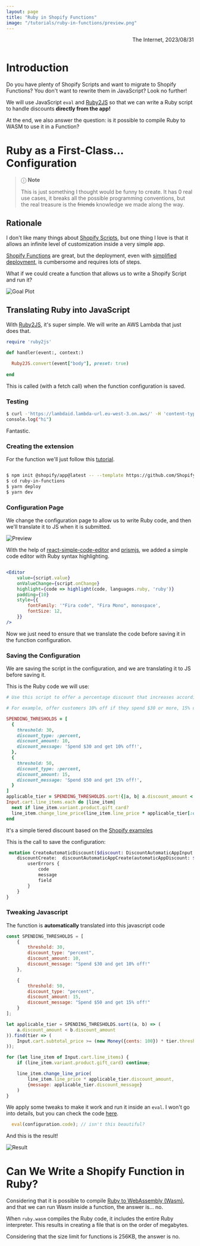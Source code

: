 ```yaml
---
layout: page
title: "Ruby in Shopify Functions"
image: "/tutorials/ruby-in-functions/preview.png"
---
```


<div style="text-align:right;margin-bottom: 50px;">The Internet, 2023/08/31</div>

# Introduction

Do you have plenty of Shopify Scripts and want to migrate to Shopify Functions? You don't want to rewrite them in
JavaScript? Look no further!


We will use JavaScript `eval` and [Ruby2JS](https://www.ruby2js.com/)
so that we can write a Ruby script to handle discounts **directly from the app!**

At the end, we also answer the question: is it possible to compile Ruby to WASM to use it in a Function?

# Ruby as a First-Class... Configuration

> &#x24D8; **Note**
>
> This is just something I thought would be funny to create. It has 0 real use cases, it breaks all the possible 
> programming conventions, but the real treasure is the ~~friends~~ knowledge we made along the way.

## Rationale

I don't like many things about [Shopify Scripts](https://help.shopify.com/en/manual/checkout-settings/script-editor),
but
one thing I love is that it allows an infinite level of customization inside a very simple app.

[Shopify Functions](https://www.shopify.com/enterprise/shopify-functions) are great, but the deployment, even
with [simplified deployment](https://shopify.dev/docs/apps/deployment/extension/simplified), is cumbersome and requires
lots of steps.

What if we could create a function that allows us to write a Shopify Script and run it?

![Goal Plot](/tutorials/ruby-in-functions/fff.svg#centered)

## Translating Ruby into JavaScript

With [Ruby2JS](https://www.ruby2js.com/), it's super simple. We will write an AWS Lambda that just does that.

```ruby
require 'ruby2js' 

def handler(event:, context:)
  
  Ruby2JS.convert(event["body"], preset: true)
  
end
```

This is called (with a fetch call) when the function configuration is saved.

### Testing

```bash
$ curl -'https://lambdaid.lambda-url.eu-west-3.on.aws/' -H 'content-type: text/plain' -d 'puts "hi"'
console.log("hi")
```

Fantastic.

### Creating the extension

For the function we'll just follow
this [tutorial](https://shopify.dev/docs/apps/selling-strategies/discounts/experience#sample-code).

```bash

$ npm init @shopify/app@latest -- --template https://github.com/Shopify/function-examples/sample-apps/discounts
$ cd ruby-in-functions
$ yarn deploy
$ yarn dev

```

### Configuration Page

We change the configuration page to allow us to write Ruby code, and then we'll translate it to JS when
it is submitted.

![Preview](/tutorials/ruby-in-functions/preview.png#centered)

With the help of [react-simple-code-editor](https://github.com/react-simple-code-editor/react-simple-code-editor)
and [prismjs](https://prismjs.com/), we added a simple code editor with Ruby syntax highlighting.

```jsx

<Editor
    value={script.value}
    onValueChange={script.onChange}
    highlight={code => highlight(code, languages.ruby, 'ruby')}
    padding={10}
    style={{
        fontFamily: '"Fira code", "Fira Mono", monospace',
        fontSize: 12,
    }}
/>
```

Now we just need to ensure that we translate the code before saving it in the function configuration.

### Saving the Configuration

We are saving the script in the configuration, and we are translating it to JS before saving it.

This is the Ruby code we will use:

```ruby
# Use this script to offer a percentage discount that increases according to the total value of the items in their cart.

# For example, offer customers 10% off if they spend $30 or more, 15% off if they spend $50 or more.

SPENDING_THRESHOLDS = [
  {
    threshold: 30,
    discount_type: :percent,
    discount_amount: 10,
    discount_message: 'Spend $30 and get 10% off!',
  },
  {
    threshold: 50,
    discount_type: :percent,
    discount_amount: 15,
    discount_message: 'Spend $50 and get 15% off!',
  }
]
applicable_tier = SPENDING_THRESHOLDS.sort!{|a, b| a.discount_amount < b.discount_amount}.find { |tier| cart.subtotal_price >= (Money.new(cents: 100) * tier[:threshold]) }
Input.cart.line_items.each do |line_item|
  next if line_item.variant.product.gift_card?
  line_item.change_line_price(line_item.line_price * applicable_tier[:discount_amount], message: applicable_tier[:discount_message])
end
```

It's a simple tiered discount based on
the [Shopify examples](https://help.shopify.com/en/manual/checkout-settings/script-editor/examples/line-item-scripts#tiered-discount-by-spend)

This is the call to save the configuration:

```graphql
 mutation CreateAutomaticDiscount($discount: DiscountAutomaticAppInput!) {
    discountCreate:  discountAutomaticAppCreate(automaticAppDiscount: $discount) {
        userErrors {
            code
            message
            field
        }
    }
}
```

### Tweaking Javascript

The function is **automatically** translated into this javascript code

```javascript
const SPENDING_THRESHOLDS = [
    {
        threshold: 30,
        discount_type: "percent",
        discount_amount: 10,
        discount_message: "Spend $30 and get 10% off!"
    },

    {
        threshold: 50,
        discount_type: "percent",
        discount_amount: 15,
        discount_message: "Spend $50 and get 15% off!"
    }
];

let applicable_tier = SPENDING_THRESHOLDS.sort((a, b) => (
    a.discount_amount < b.discount_amount
)).find(tier => (
    Input.cart.subtotal_price >= (new Money({cents: 100}) * tier.threshold)
));

for (let line_item of Input.cart.line_items) {
    if (line_item.variant.product.gift_card) continue;

    line_item.change_line_price(
        line_item.line_price * applicable_tier.discount_amount,
        {message: applicable_tier.discount_message}
    )
}
```

We apply some tweaks to make it work and run it inside an `eval`. I won't go into details, but you can check the
code [here](https://github.com/faaabio1618/ruby-in-functions).

```javascript
  eval(configuration.code); // isn't this beautiful?
```

And this is the result!

![Result](/tutorials/ruby-in-functions/result.png#centered)

# Can We Write a Shopify Function in Ruby?

Considering that it is possible to compile [Ruby to WebAssembly (Wasm)](https://github.com/ruby/ruby.wasm/), and that we
can run Wasm
inside a function, the answer is... no.

When `ruby.wasm` compiles the Ruby code, it includes the entire Ruby interpreter.
This results in creating a file that is on the order of megabytes.

Considering that the size limit for functions is 256KB, the answer is no.


